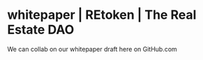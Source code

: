 # whitepaper | REtoken | The Real Estate DAO
We can collab on our whitepaper draft here on GitHub.com
